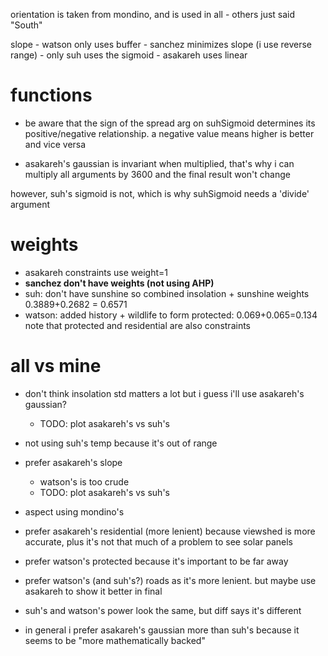 orientation is taken from mondino, and is used in all
    - others just said "South"

slope
    - watson only uses buffer
    - sanchez minimizes slope (i use reverse range)
    - only suh uses the sigmoid
    - asakareh uses linear

# functions
- be aware that the sign of the spread arg on suhSigmoid determines its positive/negative relationship. a negative value means higher is better and vice versa

- asakareh's gaussian is invariant when multiplied, that's why i can multiply all arguments by 3600 and the final result won't change

however, suh's sigmoid is not, which is why suhSigmoid needs a 'divide' argument


# weights
- asakareh constraints use weight=1
- **sanchez don't have weights (not using AHP)**
- suh: don't have sunshine so combined insolation + sunshine weights
    0.3889+0.2682 = 0.6571
- watson: added history + wildlife to form protected: 0.069+0.065=0.134
    note that protected and residential are also constraints

# all vs mine
- don't think insolation std matters a lot but i guess i'll use asakareh's gaussian?
    - TODO: plot asakareh's vs suh's
- not using suh's temp because it's out of range
- prefer asakareh's slope
    - watson's is too crude
    - TODO: plot asakareh's vs suh's
- aspect using mondino's
- prefer asakareh's residential (more lenient) because viewshed is more accurate, plus it's not that much of a problem to see solar panels
- prefer watson's protected because it's important to be far away
- prefer watson's (and suh's?) roads as it's more lenient. but maybe use asakareh to show it better in final
- suh's and watson's power look the same, but diff says it's different

- in general i prefer asakareh's gaussian more than suh's because it seems to be "more mathematically backed"
